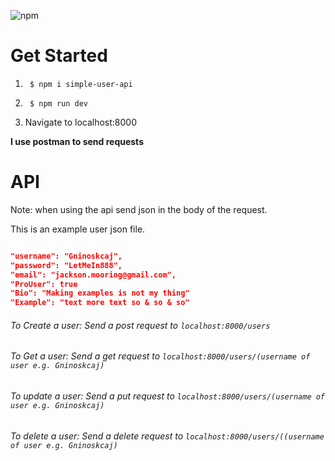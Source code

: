 ![npm](https://img.shields.io/npm/v/simple-user-api.svg)


# Get Started

1. ```shell
	$ npm i simple-user-api
	```


2. ```shell
	$ npm run dev
	```

3. Navigate to localhost:8000



__I use postman to send requests__

# API
Note: when using the api send json in the body of the request.

This is an example user json file. 

```json

"username": "Gninoskcaj",
"password": "LetMeIn888",
"email": "jackson.mooring@gmail.com",
"ProUser": true
"Bio": "Making examples is not my thing"
"Example": "text more text so & so & so"

```

###### To Create a user: Send a post request to `localhost:8000/users`

###### To Get a user: Send a get request to `localhost:8000/users/(username of user e.g. Gninoskcaj)`

###### To update a user: Send a put request to `localhost:8000/users/(username of user e.g. Gninoskcaj)`

###### To delete a user: Send a delete request to `localhost:8000/users/((username of user e.g. Gninoskcaj)`